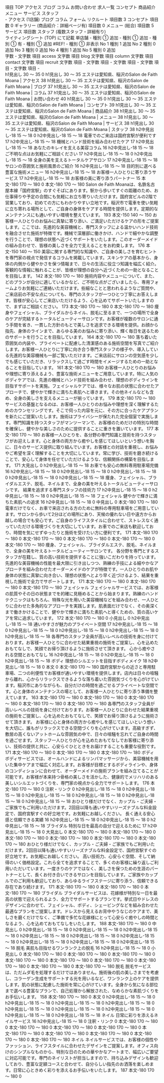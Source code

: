 項目	TOP					アクセス							ブログ							コラム							お問い合わせ							求人一覧							コンセプト							商品紹介							メニュー							サービス							スタッフ						
	-										アクセス (1店舗)							ブログ							コラム							フォーム							リクルート		項目数	3				コンセプト		項目数				0	ギャラリー (商品紹介：詳細ページ有)		項目数				0	メニュー (総合)		項目数	5				サービス		項目数					スタッフ (複数スタッフ・詳細有り)	
	ライティングシート (TOP) にて記載					単店舗	-	種別		①	追加			-	種別		①	追加			-	種別		①	有			-	種別		①	追加		#REF!	-	種別		①	非表示		No	1	種別		1	追加		No	2	種別		0	追加		No	3	種別		0	追加		No	4	種別		1	追加		No	5	種別		0	追加	
	字数			-		文字数				項目	access		文字数				項目	blog		文字数				項目	column		文字数				項目	contact		文字数				項目	recruit		文字数				項目	-		文字数				項目	-		文字数				項目	-		文字数				項目	-		文字数				項目	-	
h1見出し	30	～	35		0	h1見出し	30	～	35		エステは愛知県、稲沢のSalon de Faith Moana | アクセス	38	h1見出し	30	～	35		エステは愛知県、稲沢のSalon de Faith Moana | ブログ	37	h1見出し	30	～	35		エステは愛知県、稲沢のSalon de Faith Moana | コラム	37	h1見出し	30	～	35		エステは愛知県、稲沢のSalon de Faith Moana | お問い合わせ	40	h1見出し	30	～	35			0	h1見出し	30	～	35		エステは愛知県、稲沢のSalon de Faith Moana | コンセプト	39	h1見出し	30	～	35		エステは愛知県、稲沢のSalon de Faith Moana | 商品紹介	38	h1見出し	30	～	35		エステは愛知県、稲沢のSalon de Faith Moana | メニュー	38	h1見出し	30	～	35		エステは愛知県、稲沢のSalon de Faith Moana | サービス	38	h1見出し	30	～	35		エステは愛知県、稲沢のSalon de Faith Moana | スタッフ	38
h2中見出し-18	15	～	18		0	h2中見出し-18	15	～	18		電車でのご来店は国府宮駅が便利です	17	h2中見出し-18	15	～	18		機械とハンド技術を組み合わせたケア	17	h2中見出し-18	15	～	18		あなたのキレイを支える美容コラム	16	h2中見出し-18	15	～	18		ご不明な点はお気軽にご相談ください	17	h2中見出し-18	15	～	18			0	h2中見出し-18	15	～	18		全身の美を支えるトータルケアサロン	17	h2中見出し-18	15	～	18		サロンの雰囲気と施術風景のご紹介	16	h2中見出し-18	15	～	18		目的別に選べる豊富な施術メニュー	16	h2中見出し-18	15	～	18		お客様一人ひとりに寄り添うサービス	17	h2中見出し-18	15	～	18		お客様の美に寄り添うパートナー	15
本文-180	170	～	180		0	本文-180	170	～	180		Salon de Faith Moanaは、名鉄名古屋本線「国府宮駅」のすぐそばにあります。駅から歩いてすぐの距離のため、お仕事帰りや予定の合間にも気軽にお立ち寄りいただけます。国府宮ビルの2階で営業しており、初めての方にもわかりやすい立地です。稲沢市で電車を使い気軽に立ち寄れる場所として、ご自身の身体をケアする時間を提供します。定期的なメンテナンスにも通いやすい環境を整えています。	193	本文-150	140	～	150		お客様一人ひとりのお悩みに真摯に寄り添い、ご満足いただけるケアの形をご提案します。ここでは、先進的な美容機械と、専門スタッフによる温かいハンド技術を融合させた施術が特徴です。機械で深層部に働きかけ、ハンドで細やかな調整を行うことで、理想の状態へ近づくサポートをいたします。このオーダーメイドの組み合わせで、皆様の美しさを全力で支えることをお約束します。	176	本文-150	140	～	150		美容に関する専門的な知識や、ご自身の美しさを育むヒントを専門家の視点で発信するコラムを掲載しています。スキンケアの基本から、身体の内側から健やかさを保つ情報まで、日々の生活に役立つ知識を幅広く紹介。客観的な情報に触れることが、皆様が理想の自分へ近づくための一助となることを目指します。	142	本文-180	170	～	180		施術内容やメニューについて、また、どのプランが自分に適しているかなど、ご不明な点がございましたら、専用フォームよりお気軽にご連絡いただけます。些細なことと思われるようなご質問や、ご来店前の不安な点についても、専門のスタッフが一つひとつ丁寧にお答えします。皆様が安心してご来店いただけるよう、心を込めてサポートいたしますので、まずはご相談ください。	173	本文-180	170	～	180			0	本文-180	170	～	180		痩身やフェイシャル、ブライダルからネイル、脱毛に至るまで、一つの場所で全身のケアが完結するトータルビューティーサロンです。お客様が複数のサロンに通う手間を省き、一貫した方針のもとで美しさを追求できる環境を提供。お顔から指先、身体のラインまで、あらゆる美のお悩みに寄り添い、輝く毎日を送るためのサポートを行うことを目指しています。	164	本文-180	170	～	180		落ち着いた雰囲気の内装や、プライベートに配慮した清潔感のある施術空間を写真でご紹介します。お客様一人ひとりに丁寧に向き合う専門スタッフの様子や、導入している先進的な美容機械も一部ご覧いただけます。ご来店前にサロンの空気感を少しでも感じていただき、リラックスして過ごす時間をイメージするための一助となることを目指しています。	161	本文-180	170	～	180		お客様一人ひとりのお悩みや理想に寄り添えるよう、豊富な施術メニューをご用意しています。特に人気のボディケアでは、先進の機械とハンド技術を組み合わせ、理想のボディラインを目指すサポートを実施。フェイシャルケアでは、様々なお肌の状態に合わせたアプローチで、健やかで輝きに満ちた素肌へと導きます。その他ネイルなども含め、全身の美しさを支えるメニューが揃っています。	179	本文-180	170	～	180		サービスの基盤となるのは、お客様一人ひとりのお悩みや理想を深く理解するためのカウンセリングです。そこで伺った内容を元に、その方に合ったケアプランを新たにご提案いたします。施術はプライバシーが保たれた完全個室で実施します。専門知識を持つスタッフがマンツーマンで、お客様のためだけの特別な時間を確保し、健やかな美しさのために提供することに重きを置いています。	177	本文-180	170	～	180		お客様一人ひとりを、各分野の専門知識と技術を持つスタッフがお迎えします。心と身体の両方から癒やしを感じてほしいという想いを胸に、日々のサービス提供に取り組んでいます。お客様との対話を重視し、お悩みやご希望を深く理解することを大切にしています。常に学び、技術を磨き続けることで、安心して身体を任せていただけるような、信頼関係の構築を目指します。	171
大見出し					0	h2中見出し-18	15	～	18		お車でも安心の無料専用駐車場完備	16	h2中見出し-18	15	～	18			0	h2中見出し-18	15	～	18			0	h2中見出し-18	15	～	18			0	h2中見出し-18	15	～	18			0	h2中見出し-18	15	～	18	痩身、フェイシャル、ブライダルエステ、脱毛、ネイルまで、全身の美を叶えるトータルビューティーサロンです。	結果を追求する専門スタッフの技術力	17	h2中見出し-18	15	～	18			0	h2中見出し-18	15	～	18			0	h2中見出し-18	15	～	18	フェイシャル	健やかで輝きに満ちた素肌への追求	16	h2中見出し-18	15	～	18			0
中見出し					0	本文-180	170	～	180		電車だけでなく、お車で来店される方のために無料の専用駐車場をご用意しています。サロンから歩いて2分ほどの場所にあり、天候の優れない日や遠方からお越しの場合でも安心です。ご自身のライフスタイルに合わせて、ストレスなく通っていただける環境づくりを大切にしています。お車でのご来店も歓迎しており、時間を気にせずゆったりと施術を受けたい方に便利です。	171	本文-180	170	～	180			0	本文-180	170	～	180			0	本文-180	170	～	180			0	本文-180	170	～	180			0	本文-180	170	～	180	痩身、フェイシャル、ブライダルエステ、脱毛、ネイルまで、全身の美を叶えるトータルビューティーサロンです。	各分野を専門とするスタッフが在籍し、質の高い技術を提供することに強いこだわりを持っています。先進的な美容機械の性能を最大限に引き出しつつ、熟練の手技による細やかなアプローチを組み合わせたオーダーメイドのケアが特徴です。一人ひとりのお肌や身体の状態に真摯に向き合い、理想の状態へとより早く近づけるよう、結果を重視した施術で全力でサポートします。	171	本文-180	170	～	180			0	本文-180	170	～	180			0	本文-180	170	～	180	フェイシャル	フェイシャルサービスでは、お客様の肌質やその日の状態までを的確に見極めることから始まります。熟練のハンドテクニックはもちろん、特殊な光を用いた美容機械などを組み合わせ、一人ひとりに合わせた多角的なアプローチを実践します。肌表面だけでなく、その奥深くまで働きかけることで、健やかで輝きに満ちた素肌へと導くための、質の高いケアを常に追求しています。	172	本文-180	170	～	180			0
小見出し					0	h2中見出し-18	15	～	18		通いやすさが魅力のプライベート空間	17	h2中見出し-18	15	～	18			0	h2中見出し-18	15	～	18			0	h2中見出し-18	15	～	18			0	h2中見出し-18	15	～	18			0	h2中見出し-18	15	～	18	各専門のスタッフ全員が高いレベルの技術を身に付けております。お客様一人ひとりに合わせた結果重視の施術をご提案し、心を込めたおもてなしで、笑顔でお帰り頂けるように施術させて頂きます。	心から癒やされる空間とおもてなし	16	h2中見出し-18	15	～	18			0	h2中見出し-18	15	～	18			0	h2中見出し-18	15	～	18	ボディ	理想のシルエットを目指すボディメイク	18	h2中見出し-18	15	～	18			0
本文					0	本文-180	170	～	180		国府宮駅からの近さと専用駐車場、二つの利便性でお客様が通いやすい環境を提供します。店内は日々の喧騒から離れ、心からリラックスできるような落ち着いた雰囲気づくりを心がけています。稲沢市にありながらも、自分だけの時間を過ごせるプライベートな空間です。心と身体のメンテナンスの場として、お客様一人ひとりに寄り添う準備を整えています。	163	本文-180	170	～	180			0	本文-180	170	～	180			0	本文-180	170	～	180			0	本文-180	170	～	180			0	本文-180	170	～	180	各専門のスタッフ全員が高いレベルの技術を身に付けております。お客様一人ひとりに合わせた結果重視の施術をご提案し、心を込めたおもてなしで、笑顔でお帰り頂けるように施術させて頂きます。	お客様に心と身体の両方から癒やしを感じてほしいという想いを大切に、誰もがリラックスできる空間づくりを心がけています。高級すぎず、敷居の高くないアットホームな雰囲気の中で、日々の喧騒を忘れてご自身の時間を過ごせます。スタッフ一人ひとりが心を込めたおもてなしでお客様に寄り添い、技術の提供と共に、心安らぐひとときをお届けすることも重要な役割です。	171	本文-180	170	～	180			0	本文-180	170	～	180			0	本文-180	170	～	180	ボディ	ボディサービスでは、オールハンドによるリンパマッサージから、美容機械を用いた集中ケアまで幅広く対応します。お客様が目標とするボディラインや、身体のコンディションに合わせて、オーダーメイドの施術プランを組み立てることが可能です。お客様が本来持つ骨格の美しさを活かした、健康的でメリハリのある美しいシルエットづくりを、専門家の視点から全力でサポートします。	176	本文-180	170	～	180			0
注釈・リンク					0	h2中見出し-18	15	～	18			0	h2中見出し-18	15	～	18			0	h2中見出し-18	15	～	18			0	h2中見出し-18	15	～	18			0	h2中見出し-18	15	～	18			0	h2中見出し-18	15	～	18	おひとり様だけでなく、カップル・ご夫婦・ご家族でもご利用いただけます。2回目以降も通いやすいリーズナブルな料金設定で、国府宮駅すぐの好立地です。お気軽にお越しください。	長く通える安心感と信頼できる実績	16	h2中見出し-18	15	～	18			0	h2中見出し-18	15	～	18			0	h2中見出し-18	15	～	18	ブライダル	特別な日を最高の自分で迎えるために	17	h2中見出し-18	15	～	18			0
大見出し					0	本文-180	170	～	180			0	本文-180	170	～	180			0	本文-180	170	～	180			0	本文-180	170	～	180			0	本文-180	170	～	180			0	本文-180	170	～	180	おひとり様だけでなく、カップル・ご夫婦・ご家族でもご利用いただけます。2回目以降も通いやすいリーズナブルな料金設定で、国府宮駅すぐの好立地です。お気軽にお越しください。	高い技術力、心安らぐ空間、そして納得のいく価格設定。これら全てを追求することで、多くのお客様に繰り返しご利用いただいています。一度きりのケアではなく、美しさを保つための生涯のパートナーとして、長くお付き合いできるサロンを目指しています。ご家族やカップルでのご利用も歓迎しており、あらゆるライフステージに寄り添う、信頼できる存在であり続けます。	171	本文-180	170	～	180			0	本文-180	170	～	180			0	本文-180	170	～	180	ブライダル	ブライダルサービスは、花嫁様が特別な一日を最高の状態で迎えられるよう、全力でサポートするプランです。挙式日やドレスのデザインに合わせて、フェイシャル、ボディ、シェービングなどを組み合わせた最適なプランをご提案します。ドレスから見えるお背中やうなじのケアまで、美しさを磨くだけでなく、ご準備で多忙な花嫁様にとって心安らぐ癒やしの時間となるよう、心を込めておもてなしをいたします。	188	本文-180	170	～	180			0
中見出し					0	h2中見出し-18	15	～	18			0	h2中見出し-18	15	～	18			0	h2中見出し-18	15	～	18			0	h2中見出し-18	15	～	18			0	h2中見出し-18	15	～	18			0	h2中見出し-18	15	～	18			0	h2中見出し-18	15	～	18			0	h2中見出し-18	15	～	18			0	h2中見出し-18	15	～	18	脱毛	美肌も目指せるワンランク上の脱毛	16	h2中見出し-18	15	～	18			0
小見出し					0	本文-180	170	～	180			0	本文-180	170	～	180			0	本文-180	170	～	180			0	本文-180	170	～	180			0	本文-180	170	～	180			0	本文-180	170	～	180			0	本文-180	170	～	180			0	本文-180	170	～	180			0	本文-180	170	～	180	脱毛	脱毛サービスは、ただムダ毛を処理するだけではありません。施術後の肌の美しさまでを考慮し、コラーゲン生成をサポートする光を用いるなど、ワンランク上のケアを提供します。肌の状態に配慮した施術を常に心がけています。全身から気になる部位まで選べる豊富なプランで、自己処理から解放された、なめらかな素肌づくりをお手伝いします。	158	本文-180	170	～	180			0
本文					0	h2中見出し-18	15	～	18			0	h2中見出し-18	15	～	18			0	h2中見出し-18	15	～	18			0	h2中見出し-18	15	～	18			0	h2中見出し-18	15	～	18			0	h2中見出し-18	15	～	18			0	h2中見出し-18	15	～	18			0	h2中見出し-18	15	～	18			0	h2中見出し-18	15	～	18	ネイル	日常に彩りを添えるネイルサービス	16	h2中見出し-18	15	～	18			0
注釈・リンク					0	本文-180	170	～	180			0	本文-180	170	～	180			0	本文-180	170	～	180			0	本文-180	170	～	180			0	本文-180	170	～	180			0	本文-180	170	～	180			0	本文-180	170	～	180			0	本文-180	170	～	180			0	本文-180	170	～	180	ネイル	ネイルサービスでは、お客様の個性やファッション、ライフスタイルに合わせたデザインをご提案します。オフィス向けのシンプルなものから、特別な日のための華やかなアートまで、幅広いご要望に対応可能です。専門のネイリストが担当しますので、持ち込みデザインも歓迎しており、豊富な定額コースと合わせて、自分らしい指先のお洒落を楽しめます。日常に心ときめく彩りを添えるお手伝いをいたします。	187	本文-180	170	～	180			0